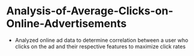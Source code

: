 # Analysis-of-Average-Clicks-on-Online-Advertisements
- Analyzed online ad data to determine correlation between a user who clicks on the ad and their respective features to maximize click rates
